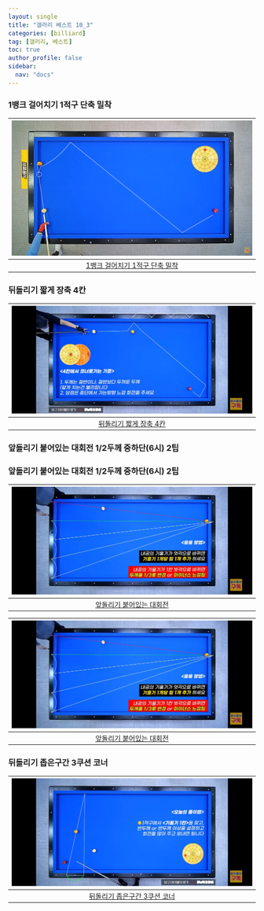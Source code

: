 ```yaml
---
layout: single
title: "갤러리 베스트 10_3"
categories: [billiard]
tag: [갤러리, 베스트]
toc: true
author_profile: false
sidebar:
  nav: "docs"
---
```


### 1뱅크 걸어치기 1적구 단축 밀착

| [![1뱅크 걸어치기 1적구 단축 밀착칸](/images/1%EB%B1%85%ED%81%AC%201%EC%A0%81%EA%B5%AC%20%EB%8B%A8%EC%BF%A0%EC%85%98%20%EB%B0%80%EC%B0%A9.png)](https://1drv.ms/p/s!AuJKpwyYpUY9_AZnMDdgpKbDH4g0?e=4SGSyU) |
| :---: |
| [1뱅크 걸어치기 1적구 단축 밀착](https://youtu.be/VeLkiVviWQo?si=8DujIkxXPfLg_bU1) |

### 뒤돌리기 짧게 장축 4칸

| [![뒤돌리기 짧게 장축 4칸](/images/%EB%92%A4%EB%8F%8C%EB%A6%AC%EA%B8%B0%20%EC%A7%A7%EA%B2%8C%201%EC%A0%81%EA%B5%AC%20%EC%9E%A5%EC%B6%95%204%EC%B9%B8.png)](https://docs.google.com/presentation/d/1Rw1DeeM-uD_6vFJvp55Si6AZrrVKONqI/edit?usp=sharing&ouid=114978849290694301670&rtpof=true&sd=true) |
| :---: |
| [뒤돌리기 짧게 장축 4칸](https://youtu.be/nln74NLfjiU) |

### 앞돌리기 붙어있는 대회전 1/2두께 중하단(6시) 2팁 

### 앞돌리기 붙어있는 대회전 1/2두께 중하단(6시) 2팁

| [![앞돌리기 붙어있는 대회전](/images/%EC%95%9E%EB%8F%8C%EB%A6%AC%EA%B8%B0%20%EB%B6%99%EC%96%B4%EC%9E%88%EB%8A%94%20%EB%8C%80%ED%9A%8C%EC%A0%84.png)](https://1drv.ms/p/s!AuJKpwyYpUY9_ATQi9lZffVCfbkE?e=oAvgbC) |
| :---: |
| [앞돌리기 붙어있는 대회전](https://youtu.be/FsbDBE--Gbw) |

| [![앞돌리기 붙어있는 대회전](/images/%EC%95%9E%EB%8F%8C%EB%A6%AC%EA%B8%B0%20%EB%B6%99%EC%96%B4%EC%9E%88%EB%8A%94%20%EB%8C%80%ED%9A%8C%EC%A0%84.png)](/images/%EC%95%9E%EB%8F%8C%EB%A6%AC%EA%B8%B0%20%EB%B6%99%EC%96%B4%EC%9E%88%EB%8A%94%20%EB%8C%80%ED%9A%8C%EC%A0%84.png) |
| :---: |
| [앞돌리기 붙어있는 대회전](https://youtu.be/FsbDBE--Gbw) |

### 뒤돌리기 좁은구간 3쿠션 코너

| [![ 뒤돌리기 좁은구간 3쿠션 코너 1](/images/%EB%92%A4%EB%8F%8C%EB%A6%AC%EA%B8%B0-%EC%A2%81%EC%9D%80%EA%B5%AC%EA%B0%84-3%EC%BF%A0%EC%85%98-%EC%BD%94%EB%84%88-1.png)](https://docs.google.com/presentation/d/1rFD57HSnaQuIzgSe2MBpLnCig6apy7ag/edit?usp=sharing&ouid=114978849290694301670&rtpof=true&sd=true) |
| :---: |
| [뒤돌리기 좁은구간 3쿠션 코너](https://youtu.be/wKZyppuJhXc?si=GeFnI0MVBKerwa1N) |
